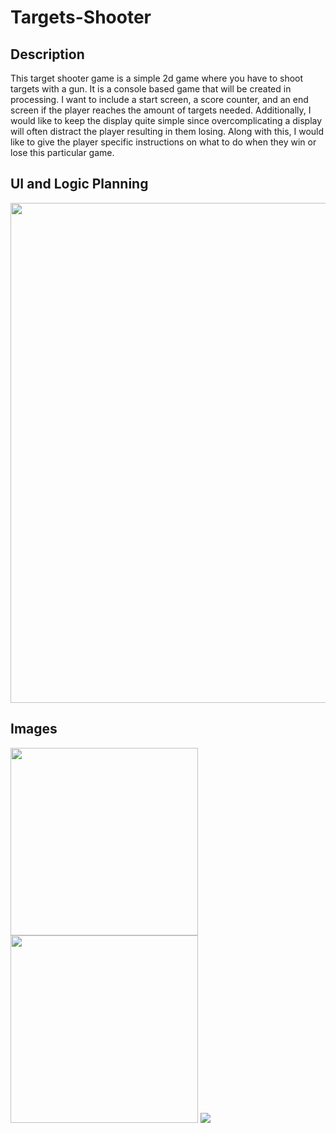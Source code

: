 # Targets-Shooter


## Description
This target shooter game is a simple 2d game where you have to shoot targets with a gun. 
It is a console based game that will be created in processing.
I want to include a start screen, a score counter, and an end screen if the player reaches the amount of targets needed.
Additionally, I would like to keep the display quite simple since overcomplicating a display will often distract the player resulting in them losing.
Along with this, I would like to give the player specific instructions on what to do when they win or lose this particular game.


## UI and Logic Planning

<img src="https://github.com/jakelikebeans/Targets-Shooter/assets/120538859/416fa399-3282-49ce-8532-c7ef23471024" width="800" height="800" >

## Images

<img src ="https://github.com/jakelikebeans/Targets-Shooter/assets/120538859/db8998b5-eec9-4d77-81fe-1f23ed70e57c" width="300" height="300">

<img src = "https://github.com/jakelikebeans/Targets-Shooter/assets/120538859/a7af0a3a-b287-49cd-8c25-f1d41753e871" width="300" height="300">

<img src = "https://github.com/jakelikebeans/Targets-Shooter/assets/120538859/e3f774a3-b0ed-45ec-8a19-a5c95b708cc7">


